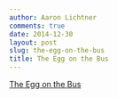 ```yaml
---
author: Aaron Lichtner
comments: true
date: 2014-12-30 
layout: post
slug: the-egg-on-the-bus
title: The Egg on the Bus
---
```




[The Egg on the Bus](https://medium.com/@SeattleFreezer/c3277adbceff)
